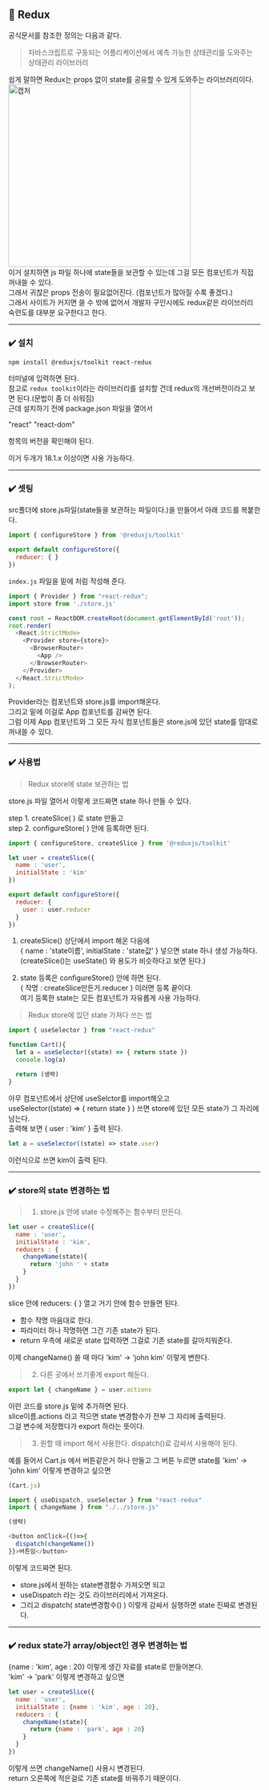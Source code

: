 ## 📌 Redux
공식문서를 참조한 정의는 다음과 같다.   
>  자바스크립트로 구동되는 어플리케이션에서 예측 가능한 상태관리를 도와주는 상태관리 라이브러리

쉽게 말하면 Redux는 props 없이 state를 공유할 수 있게 도와주는 라이브러리이다.   
<img width="364" alt="캡처" src="https://user-images.githubusercontent.com/85857465/180614082-583c3571-f37b-49b4-9614-8abdd869e885.png">   
이거 설치하면 js 파일 하나에 state들을 보관할 수 있는데 그걸 모든 컴포넌트가 직접 꺼내쓸 수 있다.   
그래서 귀찮은 props 전송이 필요없어진다. (컴포넌트가 많아질 수록 좋겠다.)   
그래서 사이트가 커지면 쓸 수 밖에 없어서 개발자 구인시에도 redux같은 라이브러리 숙련도를 대부분 요구한다고 한다.
***
### ✔️ 설치
```
npm install @reduxjs/toolkit react-redux
```
터미널에 입력하면 된다.   
참고로 `redux toolkit`이라는 라이브러리를 설치할 건데 redux의 개선버전이라고 보면 된다.(문법이 좀 더 쉬워짐)   
근데 설치하기 전에 package.json 파일을 열어서   

"react"
"react-dom" 

항목의 버전을 확인해야 된다.   

이거 두개가 18.1.x 이상이면 사용 가능하다.
***
### ✔️ 셋팅
src폴더에 store.js파일(state들을 보관하는 파일이다.)을 만들어서 아래 코드를 복붙한다.
```javascript
import { configureStore } from '@reduxjs/toolkit'

export default configureStore({
  reducer: { }
}) 
```

`index.js` 파일을 밑에 처럼 작성해 준다.
```javascript
import { Provider } from "react-redux";
import store from './store.js'

const root = ReactDOM.createRoot(document.getElementById('root'));
root.render(
  <React.StrictMode>
    <Provider store={store}>
      <BrowserRouter>
        <App />
      </BrowserRouter>
    </Provider>
  </React.StrictMode>
); 
```
Provider라는 컴포넌트와 store.js를 import해온다.   
그리고 밑에 <Provider store={import해온거}> 이걸로 App 컴포넌트를 감싸면 된다.   
그럼 이제 App 컴포넌트와 그 모든 자식 컴포넌트들은 store.js에 있던 state를 맘대로 꺼내쓸 수 있다.
***
### ✔️ 사용법
>Redux store에 state 보관하는 법 

store.js 파일 열어서 이렇게 코드짜면 state 하나 만들 수 있다.   

step 1. createSlice( ) 로 state 만들고   
step 2. configureStore( ) 안에 등록하면 된다.
```javascript
import { configureStore, createSlice } from '@reduxjs/toolkit'

let user = createSlice({
  name : 'user',
  initialState : 'kim'
})

export default configureStore({
  reducer: {
    user : user.reducer
  }
})
```
1. createSlice() 상단에서 import 해온 다음에   
{ name : 'state이름', initialState : 'state값' } 넣으면 state 하나 생성 가능하다.     
(createSlice()는 useState() 와 용도가 비슷하다고 보면 된다.)   

2. state 등록은 configureStore() 안에 하면 된다.   
{ 작명 : createSlice만든거.reducer } 이러면 등록 끝이다.   
여기 등록한 state는 모든 컴포넌트가 자유롭게 사용 가능하다.   

>Redux store에 있던 state 가져다 쓰는 법
```javascript
import { useSelector } from "react-redux"

function Cart(){
  let a = useSelector((state) => { return state })
  console.log(a)

  return (생략)
}
```

아무 컴포넌트에서 상단에 useSelctor를 import해오고   
useSelector((state) => { return state } ) 쓰면 store에 있던 모든 state가 그 자리에 남는다.   
출력해 보면 { user : 'kim' } 출력 된다.

```javascript
let a = useSelector((state) => state.user)
```
이런식으로 쓰면 kim이 출력 된다.
***
### ✔️ store의 state 변경하는 법   
>1. store.js 안에 state 수정해주는 함수부터 만든다.
```javascript
let user = createSlice({
  name : 'user',
  initialState : 'kim',
  reducers : {
    changeName(state){
      return 'john ' + state
    }
  }
}) 
```
slice 안에 reducers: { } 열고 거기 안에 함수 만들면 된다.   
- 함수 작명 마음대로 한다.   
- 파라미터 하나 작명하면 그건 기존 state가 된다.   
- return 우측에 새로운 state 입력하면 그걸로 기존 state를 갈아치워준다.   

이제 changeName() 쓸 때 마다 'kim' -> 'john kim' 이렇게 변한다.   

>2. 다른 곳에서 쓰기좋게 export 해둔다.
```javascript
export let { changeName } = user.actions
```
이런 코드를 store.js 밑에 추가하면 된다.   
slice이름.actions 라고 적으면 state 변경함수가 전부 그 자리에 출력된다.   
그걸 변수에 저장했다가 export 하라는 뜻이다.   

>3. 원할 때 import 해서 사용한다. dispatch()로 감싸서 사용해야 된다.

예를 들어서 Cart.js 에서 버튼같은거 하나 만들고
그 버튼 누르면 state를 'kim' -> 'john kim' 이렇게 변경하고 싶으면
```javascript
(Cart.js)

import { useDispatch, useSelector } from "react-redux"
import { changeName } from "./../store.js"

(생략) 

<button onClick={()=>{
  dispatch(changeName())
}}>버튼임</button>
```
이렇게 코드짜면 된다.
- store.js에서 원하는 state변경함수 가져오면 되고   
- useDispatch 라는 것도 라이브러리에서 가져온다.   
- 그리고 dispatch( state변경함수() ) 이렇게 감싸서 실행하면 state 진짜로 변경된다. 
***
### ✔️ redux state가 array/object인 경우 변경하는 법
{name : 'kim', age : 20} 이렇게 생긴 자료를 state로 만들어본다.   
'kim' -> 'park' 이렇게 변경하고 싶으면
```javascript
let user = createSlice({
  name : 'user',
  initialState : {name : 'kim', age : 20},
  reducers : {
    changeName(state){
      return {name : 'park', age : 20}
    }
  }
}) 
```
이렇게 쓰면 changeName() 사용시 변경된다.   
return 오른쪽에 적은걸로 기존 state를 바꿔주기 때문이다.
